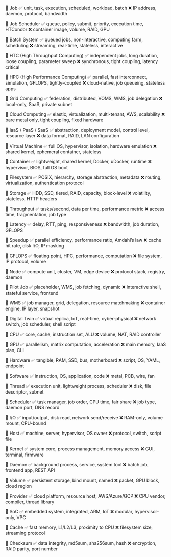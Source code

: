 🔹 Job
✅ unit, task, execution, scheduled, workload, batch
❌ IP address, daemon, protocol, bandwidth

🔹 Job Scheduler
✅ queue, policy, submit, priority, execution time, HTCondor
❌ container image, volume, RAID, GPU

🔹 Batch System
✅ queued jobs, non-interactive, computing farm, scheduling
❌ streaming, real-time, stateless, interactive

🔹 HTC (High Throughput Computing)
✅ independent jobs, long duration, loose coupling, parameter sweep
❌ synchronous, tight coupling, latency critical

🔹 HPC (High Performance Computing)
✅ parallel, fast interconnect, simulation, GFLOPS, tightly-coupled
❌ cloud-native, job queueing, stateless apps

🔹 Grid Computing
✅ federation, distributed, VOMS, WMS, job delegation
❌ local-only, SaaS, private subnet

🔹 Cloud Computing
✅ elastic, virtualization, multi-tenant, AWS, scalability
❌ bare metal only, tight coupling, fixed hardware

🔹 IaaS / PaaS / SaaS
✅ abstraction, deployment model, control level, resource layer
❌ data format, RAID, LAN configuration

🔹 Virtual Machine
✅ full OS, hypervisor, isolation, hardware emulation
❌ shared kernel, ephemeral container, stateless

🔹 Container
✅ lightweight, shared kernel, Docker, uDocker, runtime
❌ hypervisor, BIOS, full OS boot

🔹 Filesystem
✅ POSIX, hierarchy, storage abstraction, metadata
❌ routing, virtualization, authentication protocol

🔹 Storage
✅ HDD, SSD, tiered, RAID, capacity, block-level
❌ volatility, stateless, HTTP headers

🔹 Throughput
✅ tasks/second, data per time, performance metric
❌ access time, fragmentation, job type

🔹 Latency
✅ delay, RTT, ping, responsiveness
❌ bandwidth, job duration, GFLOPS

🔹 Speedup
✅ parallel efficiency, performance ratio, Amdahl’s law
❌ cache hit rate, disk I/O, IP masking

🔹 GFLOPS
✅ floating point, HPC, performance, computation
❌ file system, IP protocol, volume

🔹 Node
✅ compute unit, cluster, VM, edge device
❌ protocol stack, registry, daemon

🔹 Pilot Job
✅ placeholder, WMS, job fetching, dynamic
❌ interactive shell, stateful service, frontend

🔹 WMS
✅ job manager, grid, delegation, resource matchmaking
❌ container engine, IP layer, snapshot

🔹 Digital Twin
✅ virtual replica, IoT, real-time, cyber-physical
❌ network switch, job scheduler, shell script

🔹 CPU
✅ core, cache, instruction set, ALU
❌ volume, NAT, RAID controller

🔹 GPU
✅ parallelism, matrix computation, acceleration
❌ main memory, IaaS plan, CLI

🔹 Hardware
✅ tangible, RAM, SSD, bus, motherboard
❌ script, OS, YAML, endpoint

🔹 Software
✅ instruction, OS, application, code
❌ metal, PCB, wire, fan

🔹 Thread
✅ execution unit, lightweight process, scheduler
❌ disk, file descriptor, subnet

🔹 Scheduler
✅ task manager, job order, CPU time, fair share
❌ job type, daemon port, DNS record

🔹 I/O
✅ input/output, disk read, network send/receive
❌ RAM-only, volume mount, CPU-bound

🔹 Host
✅ machine, server, hypervisor, OS owner
❌ protocol, switch, script file

🔹 Kernel
✅ system core, process management, memory access
❌ GUI, terminal, firmware

🔹 Daemon
✅ background process, service, system tool
❌ batch job, frontend app, REST API

🔹 Volume
✅ persistent storage, bind mount, named
❌ packet, GPU block, cloud region

🔹 Provider
✅ cloud platform, resource host, AWS/Azure/GCP
❌ CPU vendor, compiler, thread library

🔹 SoC
✅ embedded system, integrated, ARM, IoT
❌ modular, hypervisor-only, VPC

🔹 Cache
✅ fast memory, L1/L2/L3, proximity to CPU
❌ filesystem size, streaming protocol

🔹 Checksum
✅ data integrity, md5sum, sha256sum, hash
❌ encryption, RAID parity, port number
